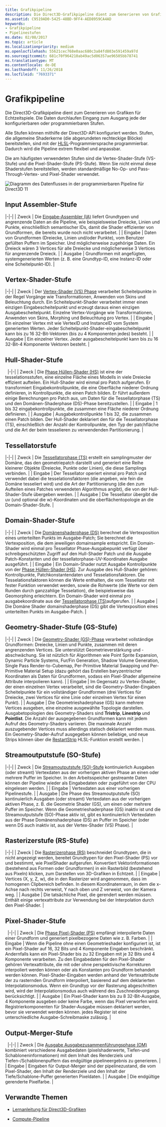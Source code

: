 ```yaml
---
title: Grafikpipeline
description: Die Direct3D-Grafikpipeline dient zum Generieren von Grafiken für Echtzeitspiele. Die Daten durchlaufen vom Eingang zum Ausgang jede der konfigurierbaren oder programmierbaren Stufen.
ms.assetid: C9519AD0-5425-48BD-9FF4-AED8959CA4AD
keywords:
- Grafikpipeline
- Pipelinestufen
ms.date: 02/08/2017
ms.topic: article
ms.localizationpriority: medium
ms.openlocfilehash: 55621cec768e0aac680c3a84fd803e591459a97d
ms.sourcegitcommit: 681c70f964210ab49ac5d06357ae96505bb78741
ms.translationtype: MT
ms.contentlocale: de-DE
ms.lasthandoff: 11/26/2018
ms.locfileid: "7693371"
---
```

# <a name="graphics-pipeline"></a>Grafikpipeline


Die Direct3D-Grafikpipeline dient zum Generieren von Grafiken für Echtzeitspiele. Die Daten durchlaufen Eingang zum Ausgang jede der konfigurierbaren oder programmierbaren Stufen.

Alle Stufen können mithilfe der Direct3D-API konfiguriert werden. Stufen, die allgemeine Shaderkerne (die abgerundeten rechteckige Blöcke) bereitstellen, sind mit der [HLSL](https://msdn.microsoft.com/library/windows/desktop/bb509561)-Programmiersprache programmierbar. Dadurch wird die Pipeline extrem flexibel und anpassbar.

Die am häufigsten verwendeten Stufen sind die Vertex-Shader-Stufe (VS-Stufe) und die Pixel-Shader-Stufe (PS-Stufe). Wenn Sie nicht einmal diese Shaderstufen bereitstellen, werden standardmäßige No-Op- und Pass-Through-Vertex- und Pixel-Shader verwendet.

![Diagramm des Datenflusses in der programmierbaren Pipeline für Direct3D 11](images/d3d11-pipeline-stages.jpg)

## <a name="input-assembler-stage"></a>Input Assembler-Stufe

|-|-| | Zweck | Die [Eingabe-Assembler (IA)](input-assembler-stage--ia-.md) liefert Grundtypen und angrenzende Daten an die Pipeline, wie beispielsweise Dreiecke, Linien und Punkte, einschließlich semantischer IDs, damit die Shader effizienter von Grundformen, die bereits wurde noch nicht verarbeitet. | | Eingabe | Daten von Grundformen (Dreiecke, Linien und/oder Punkte), vom Benutzer gefüllten Puffern im Speicher. Und möglicherweise zugehörige Daten. Ein Dreieck wären 3 Vertices für alle Dreiecke und möglicherweise 3 Vertices für angrenzende Dreieck. | | Ausgabe | Grundformen mit angefügten, systemgenerierten Werten (z. B. eine Grundtyp-ID, eine Instanz-ID oder eine Scheitelpunkt-ID). |

## <a name="vertex-shader-stage"></a>Vertex-Shader-Stufe

|-|-| | Zweck | Der [Vertex-Shader (VS) Phase](vertex-shader-stage--vs-.md) verarbeitet Scheitelpunkte in der Regel Vorgänge wie Transformationen, Anwenden von Skins und Beleuchtung durch. Ein Scheitelpunkt-Shader verarbeitet immer einen einzigen Eingabescheitelpunkt und erzeugt daraus einen einzigen Ausgabescheitelpunkt. Einzelne Vertex-Vorgänge wie Transformationen, Anwenden von Skins, Morphing und Beleuchtung pro Vertex. | | Eingabe | Ein einzelner Vertex mit wie VertexID und InstanceID vom System generierten Werten. Jeder Scheitelpunkt-Shader-eingabescheitelpunkt kann bis zu 16 32-Bit-Vektoren (bis zu 4 Komponenten jedes) besteht. | | Ausgabe | Ein einzelner Vertex. Jeder ausgabescheitelpunkt kann bis zu 16 32-Bit-4 Komponente Vektoren besteht. |
 
## <a name="hull-shader-stage"></a>Hull-Shader-Stufe
 
|-|-| | Zweck | Die [Phase Hüllen-Shader (HS)](hull-shader-stage--hs-.md) ist eine der tesselationsstufen, eine einzelne Fläche eines Modells in viele Dreiecke effizient aufteilen. Ein Hull-Shader wird einmal pro Patch aufgerufen. Er transformiert Eingabekontrollpunkte, die eine Oberfläche niederer Ordnung definieren, in Kontrollpunkte, die einen Patch bilden. Er führt außerdem einige Berechnungen pro Patch aus, um Daten für die Tessellatorphase (TS) und den Domänen-Shaderphase (DS)-Phase bereitzustellen. | | Eingabe | 1 bis 32 eingabekontrollpunkte, die zusammen eine Fläche niederer Ordnung definieren. | | Ausgabe | Ausgabekontrollpunkte 1 bis 32, die zusammen einen Patch bilden. Der Hull-Shader deklariert den für die Tessellatorphase (TS), einschließlich der Anzahl der Kontrollpunkte, den Typ der patchfläche und die Art der beim tesselieren zu verwendenden Partitionierung. |

## <a name="tessellator-stage"></a>Tessellatorstufe

|-|-| | Zweck | Die [Tessellatorphase (TS)](tessellator-stage--ts-.md) erstellt ein samplingmuster der Domäne, das den geometriepatch darstellt und generiert eine Reihe kleinerer Objekte (Dreiecke, Punkte oder Linien), die diese Samplings verbinden. | | Eingabe | Der Tessellator operiert einmal pro Patch und verwendet dabei die tesselationsfaktoren (die angeben, wie fein die Domäne tesseliert wird) und die Art der Partitionierung (die den zum Aufteilen eines Patches verwendeten Algorithmus angibt), die von der Hull-Shader-Stufe übergeben werden. | | Ausgabe | Die Tessellator übergibt die uv (und optional die w)-Koordinaten und die oberflächentopologie an die Domain-Shader-Stufe. |

## <a name="domain-shader-stage"></a>Domain-Shader-Stufe

|-|-| | Zweck | Die [Domänenshaderphase (DS)](domain-shader-stage--ds-.md) berechnet die Vertexposition eines unterteilten Punkts im Ausgabe-Patch; Sie berechnet die Vertexposition, die dem jeweiligen domainsample entspricht. Ein Domain-Shader wird einmal pro Tessellator Phase-Ausgabepunkt verfügt über schreibgeschützten Zugriff auf den Hull-Shader Patch und die Ausgabe Patch-Konstanten und der tessellatorphase-UV-Koordinaten Ausgabe ausgeführt. | | Eingabe | Ein Domain-Shader nutzt Ausgabe Kontrollpunkte von der [Phase Hüllen-Shader (HS)](hull-shader-stage--hs-.md). Zur Ausgabe des Hull-Shader gehören: Kontrollpunkte, Patchkonstantendaten und Tesselationsfaktoren. Die Tesselationsfaktoren können die Werte enthalten, die vom Tessellator mit fester Funktion verwendet werden, sowie die Rohwerte (die Werte vor dem Runden durch ganzzahlige Tesselation), die beispielsweise das Geomorphing erleichtern. Ein Domain-Shader wird einmal pro ausgabekoordinate aus der [Tessellatorphase (TS)](tessellator-stage--ts-.md)aufgerufen. | | Ausgabe | Die Domäne Shader domainshaderphase (DS) gibt die Vertexposition eines unterteilten Punkts im Ausgabe-Patch. |

## <a name="geometry-shader-stage"></a>Geometry-Shader-Stufe (GS-Stufe)

|-|-| | Zweck | Die [Geometry-Shader (GS)-Phase](geometry-shader-stage--gs-.md) verarbeitet vollständige Grundformen: Dreiecke, Linien und Punkte, zusammen mit deren angrenzenden Vertices. Sie unterstützt Geometrieverstärkung und -abschwächung. Sie ist nützlich für Algorithmen wie Point Sprite Expansion, Dynamic Particle Systems, Fur/Fin Generation, Shadow Volume Generation, Single Pass Render-to-Cubemap, Per-Primitive Material Swapping und Per-Primitive Material Setup (dazu gehört das Erstellen baryzentrischer Koordinaten als Daten für Grundformen, sodass ein Pixel-Shader allgemeine Attribute interpolieren kann). | | Eingabe | Im Gegensatz zu Vertex-Shader, der einen einzelnen Vertex verarbeitet, sind die Geometry-Shader-Eingaben Scheitelpunkte für ein vollständiger Grundformen (drei Vertices für Dreiecke, zwei Vertices für eine Linie oder einzelnen Vertex für einen Punkt). | | Ausgabe | Die Geometrieshaderphase (GS) kann mehrere Vertices ausgeben, eine einzelne ausgewählte Topologie darstellen. Ausgabetopologien des Geometry-Shaders sind <strong>Tristrip</strong>, <strong>Linestrip</strong> und <strong>Pointlist</strong>. Die Anzahl der ausgegebenen Grundformen kann mit jedem Aufruf des Geometry-Shaders variieren. Die maximale Anzahl auszugebender Vertices muss allerdings statisch deklariert werden muss. Ein Geometry-Shader-Aufruf ausgegeben können beliebige, und neue Strips können über die [RestartStrip](https://msdn.microsoft.com/library/windows/desktop/bb509660) HLSL-Funktion erstellt werden. |

## <a name="stream-output-stage"></a>Streamoutputstufe (SO-Stufe)

|-|-| | Zweck | Die [Streamoutputstufe (SO)-Stufe](stream-output-stage--so-.md) kontinuierlich Ausgaben (oder streamt) Vertexdaten aus der vorherigen aktiven Phase an einen oder mehrere Puffer im Speicher. In den Arbeitsspeicher gestreamte Daten können der Pipeline wieder als Eingabedaten oder zugeführt von der CPU eingelesen werden. | | Eingabe | Vertexdaten aus einer vorherigen Pipelinestufe. | | Ausgabe | Die Phase des Streamoutputstufe (SO) kontinuierlich Ausgaben (oder streamt) Vertexdaten aus der vorherigen aktiven Phase, z. B. die Geometrie Shader (GS), um einen oder mehrere Puffer im Speicher. Wenn die Geometrieshaderphase (GS) inaktiv ist und die Streamoutputstufe (SO)-Phase aktiv ist, gibt es kontinuierlich Vertexdaten aus der Phase Domänenshaderphase (DS) an Puffer im Speicher (oder wenn DS auch inaktiv ist, aus der Vertex-Shader (VS) Phase). |

## <a name="rasterizer-stage"></a>Rasterizerstufe (RS-Stufe)

|-|-| | Zweck | Die [Rasterizerphase (RS)](rasterizer-stage--rs-.md) beschneidet Grundtypen, die in nicht angezeigt werden, bereitet Grundtypen für den Pixel-Shader (PS) vor und bestimmt, wie PixelShader aufgerufen. Konvertiert Vektorinformationen (bestehend aus Formen oder Grundformen) in ein Rasterbild (bestehend aus Pixeln) klicken, zum Darstellen von 3D-Grafiken in Echtzeit. | | Eingabe | Vertices (X, y, Z, w), die in den Rasterizer wird angenommen, dass im homogenen Clipbereich befinden. In diesem Koordinatenraum, in dem die x-Achse nach rechts verweist, Y nach oben und Z verweist, von der Kamera weg. | | Ausgabe | Die tatsächliche Pixel, die gerendert werden müssen. Enthält einige vertexattribute zur Verwendung bei der Interpolation durch den Pixel-Shader. |

## <a name="pixel-shader-stage"></a>Pixel-Shader-Stufe
 
|-|-| | Zweck | Die [Phase Pixel-Shader (PS)](pixel-shader-stage--ps-.md) empfängt interpolierte Daten einer Grundform und generiert pixelbezogene Daten wie z. B. Farben. | | Eingabe | Wenn die Pipeline ohne einen Geometrieshader konfiguriert ist, ist ein Pixel-Shader auf 16, 32 Bits und 4 Komponente Eingaben beschränkt. Andernfalls kann ein Pixel-Shader bis zu 32 Eingaben mit je 32 Bits und 4 Komponente verarbeiten. Zu den Eingabedaten für den Pixel-Shader gehören Vertexattribute, die mit oder ohne perspektivische Korrekturen interpoliert werden können oder als Konstanten pro Grundform behandelt werden können. Pixel-Shader-Eingaben werden anhand der Vertexattribute der zu rasternden Grundform interpoliert, basierend auf dem deklarierten Interpolationsmodus. Wenn ein Grundtyp vor der Rasterung abgeschnitten wird, wird der Interpolationsmodus auch während des Zuschneidevorgangs berücksichtigt. | | Ausgabe | Ein Pixel-Shader kann bis zu 8 32-Bit-Ausgabe, 4 Komponente ausgeben oder keine Farbe, wenn das Pixel verworfen wird. Registrierkomponenten für Shader-Ausgabe müssen deklariert werden, bevor sie verwendet werden können. jedes Register ist eine unterschiedliche Ausgabe-Schreibmaske zulässig. |

## <a name="output-merger-stage"></a>Output-Merger-Stufe
 
|-|-| | Zweck | Die [Ausgabe Ausgabezusammenführungsphase (OM)](output-merger-stage--om-.md) kombiniert verschiedene Ausgabedaten (pixelshaderwerte, Tiefen-und Schabloneninformationen) mit dem Inhalt des Renderziels und Tiefen-/Schablonenpuffern das endgültige pipelineergebnis zu generieren. | | Eingabe | Eingaben für Output-Merger sind der pipelinezustand, die vom Pixel-Shader, den Inhalt der Renderziele und den Inhalt der Tiefe/Schablone-Puffer generierten Pixeldaten. | | Ausgabe | Die endgültige gerenderte Pixelfarbe. |

## <a name="related-topics"></a>Verwandte Themen

- [Lernanleitung für Direct3D-Grafiken](index.md)

- [Compute-Pipeline](compute-pipeline.md)
